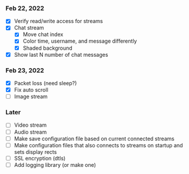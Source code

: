### Feb 22, 2022
- [x] Verify read/write access for streams
- [x] Chat stream
    - [x] Move chat index
    - [x] Color time, username, and message differently
    - [x] Shaded background
- [x] Show last N number of chat messages

### Feb 23, 2022
- [x] Packet loss (need sleep?)
- [x] Fix auto scroll
- [ ] Image stream

### Later
- [ ] Video stream
- [ ] Audio stream
- [ ] Make save configuration file based on current connected streams
- [ ] Make configuration files that also connects to streams on startup and sets display rects
- [ ] SSL encryption (dtls)
- [ ] Add logging library (or make one)